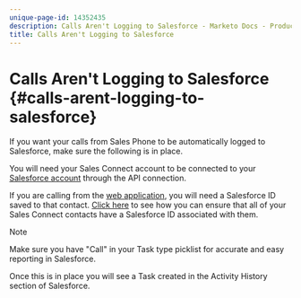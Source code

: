 ```yaml
---
unique-page-id: 14352435
description: Calls Aren't Logging to Salesforce - Marketo Docs - Product Documentation
title: Calls Aren't Logging to Salesforce
---
```


# Calls Aren't Logging to Salesforce {#calls-arent-logging-to-salesforce}

If you want your calls from Sales Phone to be automatically logged to Salesforce, make sure the following is in place.

You will need your Sales Connect account to be connected to your [Salesforce account](http://docs.marketo.com/x/q4LS) through the API connection.

If you are calling from the [web application](http://toutapp.com/login), you will need a Salesforce ID saved to that contact. [Click here](http://docs.marketo.com/x/G4PS) to see how you can ensure that all of your Sales Connect contacts have a Salesforce ID associated with them.

>[!NOTE]
>
>Make sure you have "Call" in your Task type picklist for accurate and easy reporting in Salesforce.

Once this is in place you will see a Task created in the Activity History section of Salesforce.

